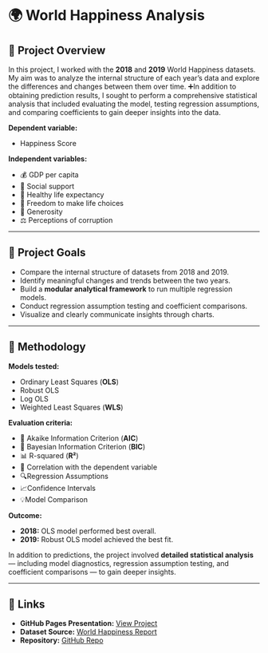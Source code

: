 # 🌍 World Happiness Analysis

## 📌 Project Overview
   In this project, I worked with the <strong>2018</strong> and <strong>2019</strong> World Happiness datasets. 
   My aim was to analyze the internal structure of each year’s data and explore the differences and changes between them over time.
  ➕In addition to obtaining prediction results, I sought to perform a comprehensive statistical analysis that included evaluating
  the model, testing regression assumptions, and comparing coefficients to gain deeper insights into the data.


**Dependent variable:**
- Happiness Score

**Independent variables:**
- 💰 GDP per capita  
- 🤝 Social support  
- 🏥 Healthy life expectancy  
- 🗽 Freedom to make life choices  
- 💝 Generosity  
- ⚖️ Perceptions of corruption

---

## 🎯 Project Goals
- Compare the internal structure of datasets from 2018 and 2019.
- Identify meaningful changes and trends between the two years.
- Build a **modular analytical framework** to run multiple regression models.
- Conduct regression assumption testing and coefficient comparisons.
- Visualize and clearly communicate insights through charts.

---

## 🧮 Methodology
**Models tested:**
- Ordinary Least Squares (**OLS**)
- Robust OLS
- Log OLS
- Weighted Least Squares (**WLS**)

**Evaluation criteria:**
- 📐 Akaike Information Criterion (**AIC**)  
- 📏 Bayesian Information Criterion (**BIC**)  
- 📊 R-squared (**R²**)  
- 🔗 Correlation with the dependent variable
- 🔍Regression Assumptions
- 📈Confidence Intervals
- 💡Model Comparison


**Outcome:**
- **2018:** OLS model performed best overall.  
- **2019:** Robust OLS model achieved the best fit.  

In addition to predictions, the project involved **detailed statistical analysis** — including model diagnostics, regression assumption testing, and coefficient comparisons — to gain deeper insights.

---

## 🔗 Links
- **GitHub Pages Presentation:** [View Project](https://ada621.github.io/World_Happiness_Analysis/)  
- **Dataset Source:** [World Happiness Report](https://worldhappiness.report/)  
- **Repository:** [GitHub Repo](https://github.com/ada621/World_Happiness_Analysis)

